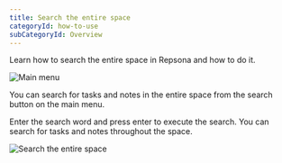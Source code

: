 ```yaml
---
title: Search the entire space
categoryId: how-to-use
subCategoryId: Overview
---
```


Learn how to search the entire space in Repsona and how to do it.

![Main menu](/images/help/main-menu.en.png)

You can search for tasks and notes in the entire space from the search button on the main menu.

Enter the search word and press enter to execute the search. You can search for tasks and notes throughout the space.

![Search the entire space](/images/help/space-search.png)
